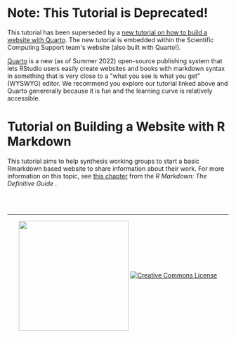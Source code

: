 # Note: This Tutorial is Deprecated!

This tutorial has been superseded by a [new tutorial on how to build a website with Quarto](https://nceas.github.io/scicomptasks/tutorials.html). The new tutorial is embedded within the Scientific Computing Support team's website (also built with Quarto!).

[Quarto](https://quarto.org/) is a new (as of Summer 2022) open-source publishing system that lets RStudio users easily create websites and books with markdown syntax in something that is very close to a "what you see is what you get" (WYSWYG) editor. We recommend you explore our tutorial linked above and Quarto genererally because it is fun and the learning curve is relatively accessible.

# Tutorial on Building a Website with R Markdown

This tutorial aims to help synthesis working groups to start a basic Rmarkdown based website to share information about their work. For more information on this topic, see [this chapter](https://bookdown.org/yihui/rmarkdown/rmarkdown-site.html) from the _R Markdown: The Definitive Guide_ .


<br>
<br>

---

<div>
<p align="center"> <a href="https://www.nceas.ucsb.edu/"><img  src="https://www.nceas.ucsb.edu/files/logos/NCEAS/NCEAS-full%20logo-4C.jpg" width="250px" align="center" /></a> <a rel="license" href="http://creativecommons.org/licenses/by-sa/4.0/"><img alt="Creative Commons License" style="border-width:0" src="https://i.creativecommons.org/l/by-sa/4.0/88x31.png"  /> </p>
</div>

